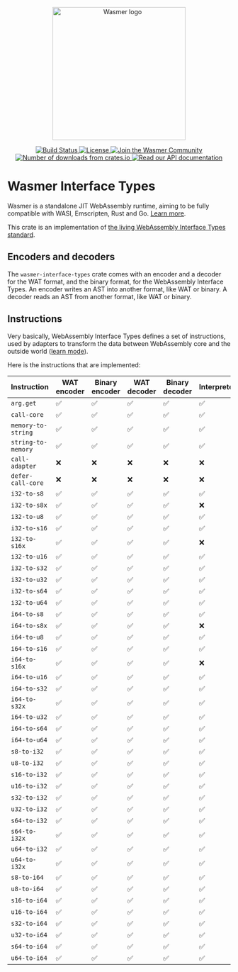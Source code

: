 <p align="center">
  <a href="https://wasmer.io" target="_blank" rel="noopener noreferrer">
    <img width="300" src="https://raw.githubusercontent.com/wasmerio/wasmer/master/assets/logo.png" alt="Wasmer logo">
  </a>
</p>

<p align="center">
  <a href="https://dev.azure.com/wasmerio/wasmer/_build/latest?definitionId=3&branchName=master">
    <img src="https://img.shields.io/azure-devops/build/wasmerio/wasmer/3.svg?style=flat-square" alt="Build Status">
  </a>
  <a href="https://github.com/wasmerio/wasmer/blob/master/LICENSE">
    <img src="https://img.shields.io/github/license/wasmerio/wasmer.svg?style=flat-square" alt="License">
  </a>
  <a href="https://spectrum.chat/wasmer">
    <img src="https://withspectrum.github.io/badge/badge.svg" alt="Join the Wasmer Community">
  </a>
  <a href="https://crates.io/crates/wasmer-interface-types">
    <img src="https://img.shields.io/crates/d/wasmer-interface-types.svg?style=flat-square" alt="Number of downloads from crates.io">
  </a>
  <a href="https://docs.rs/wasmer-interface-types">
    <img src="https://docs.rs/wasmer-interface-types/badge.svg" alt="Read our API documentation">
  </a>
</p>

# Wasmer Interface Types

Wasmer is a standalone JIT WebAssembly runtime, aiming to be fully
compatible with WASI, Emscripten, Rust and Go. [Learn
more](https://github.com/wasmerio/wasmer).

This crate is an implementation of [the living WebAssembly Interface
Types standard](https://github.com/WebAssembly/interface-types).

## Encoders and decoders

The `wasmer-interface-types` crate comes with an encoder and a decoder
for the WAT format, and the binary format, for the WebAssembly
Interface Types. An encoder writes an AST into another format, like
WAT or binary. A decoder reads an AST from another format, like WAT or
binary.

## Instructions

Very basically, WebAssembly Interface Types defines a set of
instructions, used by adapters to transform the data between
WebAssembly core and the outside world ([learn
mode](https://github.com/WebAssembly/interface-types/blob/master/proposals/interface-types/Explainer.md)).

Here is the instructions that are implemented:

| Instruction | WAT encoder | Binary encoder | WAT decoder | Binary decoder | Interpreter |
|-|-|-|-|-|-|
| `arg.get` | ✅ | ✅ | ✅ | ✅ | ✅ |
| `call-core` | ✅ | ✅ | ✅ | ✅ | ✅ |
| `memory-to-string` | ✅ | ✅ | ✅ | ✅ | ✅ |
| `string-to-memory` | ✅ | ✅ | ✅ | ✅ | ✅ |
| `call-adapter` | ❌ | ❌ | ❌ | ❌ | ❌ |
| `defer-call-core` | ❌ | ❌ | ❌ | ❌ | ❌ |
| `i32-to-s8` | ✅ | ✅ | ✅ | ✅ | ✅ |
| `i32-to-s8x` | ✅ | ✅ | ✅ | ✅ | ❌ |
| `i32-to-u8` | ✅ | ✅ | ✅ | ✅ | ✅ |
| `i32-to-s16` | ✅ | ✅ | ✅ | ✅ | ✅ |
| `i32-to-s16x` | ✅ | ✅ | ✅ | ✅ | ❌ |
| `i32-to-u16` | ✅ | ✅ | ✅ | ✅ | ✅ |
| `i32-to-s32` | ✅ | ✅ | ✅ | ✅ | ✅ |
| `i32-to-u32` | ✅ | ✅ | ✅ | ✅ | ✅ |
| `i32-to-s64` | ✅ | ✅ | ✅ | ✅ | ✅ |
| `i32-to-u64` | ✅ | ✅ | ✅ | ✅ | ✅ |
| `i64-to-s8` | ✅ | ✅ | ✅ | ✅ | ✅ |
| `i64-to-s8x` | ✅ | ✅ | ✅ | ✅ | ❌ |
| `i64-to-u8` | ✅ | ✅ | ✅ | ✅ | ✅ |
| `i64-to-s16` | ✅ | ✅ | ✅ | ✅ | ✅ |
| `i64-to-s16x` | ✅ | ✅ | ✅ | ✅ | ❌ |
| `i64-to-u16` | ✅ | ✅ | ✅ | ✅ | ✅ |
| `i64-to-s32` | ✅ | ✅ | ✅ | ✅ | ✅ |
| `i64-to-s32x` | ✅ | ✅ | ✅ | ✅ | ✅ |
| `i64-to-u32` | ✅ | ✅ | ✅ | ✅ | ✅ |
| `i64-to-s64` | ✅ | ✅ | ✅ | ✅ | ✅ |
| `i64-to-u64` | ✅ | ✅ | ✅ | ✅ | ✅ |
| `s8-to-i32` | ✅ | ✅ | ✅ | ✅ | ✅ |
| `u8-to-i32` | ✅ | ✅ | ✅ | ✅ | ✅ |
| `s16-to-i32` | ✅ | ✅ | ✅ | ✅ | ✅ |
| `u16-to-i32` | ✅ | ✅ | ✅ | ✅ | ✅ |
| `s32-to-i32` | ✅ | ✅ | ✅ | ✅ | ✅ |
| `u32-to-i32` | ✅ | ✅ | ✅ | ✅ | ✅ |
| `s64-to-i32` | ✅ | ✅ | ✅ | ✅ | ✅ |
| `s64-to-i32x` | ✅ | ✅ | ✅ | ✅ | ✅ |
| `u64-to-i32` | ✅ | ✅ | ✅ | ✅ | ✅ |
| `u64-to-i32x` | ✅ | ✅ | ✅ | ✅ | ✅ |
| `s8-to-i64` | ✅ | ✅ | ✅ | ✅ | ✅ |
| `u8-to-i64` | ✅ | ✅ | ✅ | ✅ | ✅ |
| `s16-to-i64` | ✅ | ✅ | ✅ | ✅ | ✅ |
| `u16-to-i64` | ✅ | ✅ | ✅ | ✅ | ✅ |
| `s32-to-i64` | ✅ | ✅ | ✅ | ✅ | ✅ |
| `u32-to-i64` | ✅ | ✅ | ✅ | ✅ | ✅ |
| `s64-to-i64` | ✅ | ✅ | ✅ | ✅ | ✅ |
| `u64-to-i64` | ✅ | ✅ | ✅ | ✅ | ✅ |
